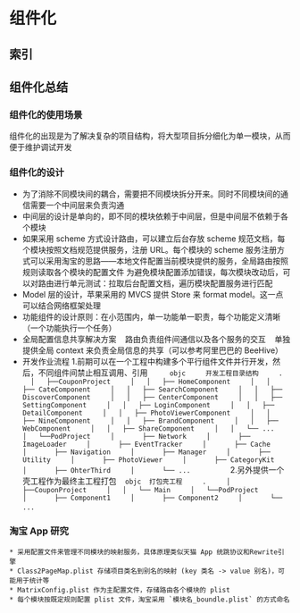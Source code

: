 # 组件化

## 索引


## 组件化总结

### 组件化的使用场景

组件化的出现是为了解决复杂的项目结构，将大型项目拆分细化为单一模块，从而便于维护调试开发 
### 组件化的设计

* 为了消除不同模块间的耦合，需要把不同模块拆分开来。同时不同模块间的通信需要一个中间层来负责沟通
* 中间层的设计是单向的，即不同的模块依赖于中间层，但是中间层不依赖于各个模块
* 如果采用 scheme 方式设计路由，可以建立后台存放 scheme 规范文档，每个模块按照文档规范提供服务，注册 URL。每个模块的 scheme 服务注册方式可以采用淘宝的思路——本地文件配置当前模块提供的服务，全局路由按照规则读取各个模块的配置文件
为避免模块配置添加错误，每次模块改动后，可以对路由进行单元测试：拉取后台配置文档，遍历模块配置服务进行匹配
* Model 层的设计，苹果采用的 MVCS 提供 Store 来 format model。这一点可以结合网络框架处理
* 功能组件的设计原则：在小范围内，单一功能单一职责，每个功能定义清晰（一个功能执行一个任务）
* 全局配置信息共享解决方案
   路由负责组件间通信以及各个服务的交互
   单独提供全局 context 来负责全局信息的共享（可以参考阿里巴巴的 BeeHive）
 
* 开发作业流程
	1.前期可以在一个工程中构建多个平行组件文件并行开发，然后，不同组件间禁止相互调用、引用
    
    ```objc
    开发工程目录结构
    .
    │   ├──CouponProject
    │   │   ├── HomeComponent
    │   │   ├── CateComponent
    │   │   ├── SearchComponent
    │   │   ├── DiscoverComponent
    │   │   ├── CenterComponent
    │   │   ├── SettingComponent
    │   │   ├── LoginComponent
    │   │   ├── DetailComponent
    │   │   ├── PhotoViewerComponent
    │   │   ├── NineComponent
    │   │   ├── BrandComponent
    │   │   ├── WebComponent
    │   │   ├── ShareComponent
    │   │   └── ...
    │   └──PodProject
    │       ├── Network
    │       ├── ImageLoader
    │       ├── EventTracker
    │       ├── Cache
    │       ├── Navigation
    │       ├── Manager
    │       ├── Utility
    │       ├── PhotoViewer
    │       ├── CategoryKit
    │       ├── OhterThird
    │       └── ...
    ```
    
   2.另外提供一个壳工程作为最终主工程打包
 
 ```objc
 打包壳工程
    .
    │   ├──CouponProject
    │   │   └── Main
    │   └──PodProject
    │       ├── Component1
    │       ├── Component2
    │       └── ...
 ```
 
 
### 淘宝 App 研究

	* 采用配置文件来管理不同模块的映射服务，具体原理类似天猫 App 统跳协议和Rewrite引擎
	* Class2PageMap.plist 存储项目类名到别名的映射 (key 类名 -> value 别名)，可能用于统计等
	* MatrixConfig.plist 作为主配置文件，存储路由各个模块的 plist
	* 每个模块按既定规则配置 plist 文件，淘宝采用 `模块名_boundle.plist` 的方式命名


